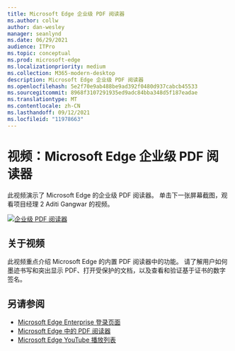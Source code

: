 ```yaml
---
title: Microsoft Edge 企业级 PDF 阅读器
ms.author: collw
author: dan-wesley
manager: seanlynd
ms.date: 06/29/2021
audience: ITPro
ms.topic: conceptual
ms.prod: microsoft-edge
ms.localizationpriority: medium
ms.collection: M365-modern-desktop
description: Microsoft Edge 企业级 PDF 阅读器
ms.openlocfilehash: 5e2f70e9ab488be9ad392f0480d937cabcb45533
ms.sourcegitcommit: 8968f3107291935ed9adc84bba348d5f187eadae
ms.translationtype: MT
ms.contentlocale: zh-CN
ms.lasthandoff: 09/12/2021
ms.locfileid: "11978663"
---
```

# <a name="video-microsoft-edge-enterprise-grade-pdf-reader"></a>视频：Microsoft Edge 企业级 PDF 阅读器

此视频演示了 Microsoft Edge 的企业级 PDF 阅读器。 单击下一张屏幕截图，观看项目经理 2 Aditi Gangwar 的视频。

[![企业级 PDF 阅读器](media/microsoft-edge-video-pdf-reader/0.png)](http://www.youtube.com/watch?v=XWAqNQ0xAcE "Enterprise grade PDF reader")

## <a name="about-the-video"></a>关于视频

此视频重点介绍 Microsoft Edge 的内置 PDF 阅读器中的功能。 请了解用户如何墨迹书写和突出显示 PDF、打开受保护的文档，以及查看和验证基于证书的数字签名。

## <a name="see-also"></a>另请参阅

- [Microsoft Edge Enterprise 登录页面](https://aka.ms/EdgeEnterprise)
- [Microsoft Edge 中的 PDF 阅读器](microsoft-edge-pdf.md)
- [Microsoft Edge YouTube 播放列表](https://www.youtube.com/playlist?list=PLXtHYVsvn_b-uXh1tMeYpT-0iD8tD3tFy)
